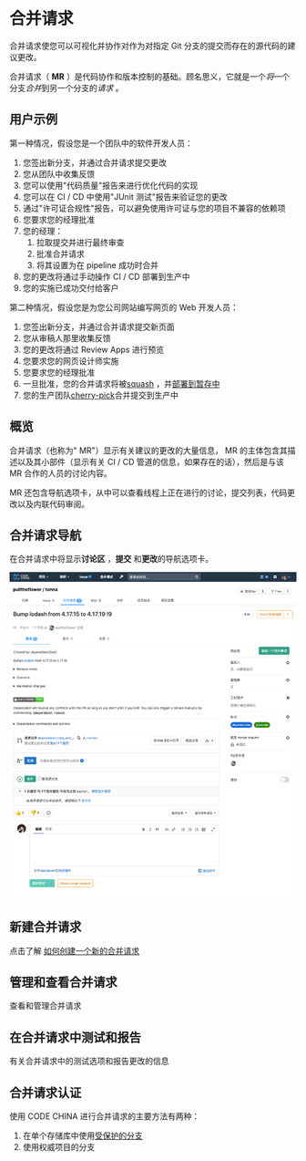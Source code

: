 # 合并请求[](#merge-request "Permalink")

合并请求使您可以可视化并协作对作为对指定 Git 分支的提交而存在的源代码的建议更改。

合并请求（ **MR** ）是代码协作和版本控制的基础。顾名思义，它就是一个*将*一个分支*合并*到另一个分支的*请求* 。

## 用户示例[](#use-cases "Permalink")

第一种情况，假设您是一个团队中的软件开发人员：

1.  您签出新分支，并通过合并请求提交更改
2.  您从团队中收集反馈
3.  您可以使用"代码质量"报告来进行优化代码的实现
4.  您可以在 CI / CD 中使用"JUnit 测试"报告来验证您的更改
5.  通过"许可证合规性"报告，可以避免使用许可证与您的项目不兼容的依赖项
6.  您要求您的经理批准
7.  您的经理：
    1.  拉取提交并进行最终审查
    2.  批准合并请求
    3.  将其设置为在 pipeline 成功时合并
8.  您的更改将通过手动操作 CI / CD 部署到生产中
9.  您的实施已成功交付给客户

第二种情况，假设您是为您公司网站编写网页的 Web 开发人员：

1.  您签出新分支，并通过合并请求提交新页面
2.  您从审稿人那里收集反馈
3.  您的更改将通过 Review Apps 进行预览
4.  您要求您的网页设计师实施
5.  您要求您的经理批准
6.  一旦批准，您的合并请求将被[squash](/docs/user/project/merge-request/squash) ，并[部署到暂存中](https://about.gitlab.com/blog/2016/08/26/ci-deployment-and-environments/)
7.  您的生产团队[cherry-pick](/docs/user/project/merge-request/cherry-pick)合并提交到生产中

## 概览[](#overview "Permalink")

合并请求（也称为" MR"）显示有关建议的更改的大量信息， MR 的主体包含其描述以及其小部件（显示有关 CI / CD 管道的信息，如果存在的话），然后是与该 MR 合作的人员的讨论内容。

MR 还包含导航选项卡，从中可以查看线程上正在进行的讨论，提交列表，代码更改以及内联代码审阅。

## 合并请求导航[](#merge-request-navigation-tabs-at-the-top "Permalink")

在合并请求中将显示**讨论区** ，**提交** 和**更改**的导航选项卡。

[![Merge request tab positions](/docs/img/merge_request_tab_position_v12_6.png)](/docs/img/merge_request_tab_position_v12_6.png)

## 新建合并请求[](#creating-merge-requests "Permalink")

点击了解 [如何创建一个新的合并请求](/docs/user/project/merge-request/create-merge-request)

## 管理和查看合并请求[](#reviewing-and-managing-merge-requests "Permalink")

查看和管理合并请求

## 在合并请求中测试和报告[](#testing-and-reports-in-merge-requests "Permalink")

有关合并请求中的测试选项和报告更改的信息

## 合并请求认证[](#authorization-for-merge-requests "Permalink")

使用 CODE CHINA 进行合并请求的主要方法有两种：

1.  在单个存储库中使用[受保护的分支](/docs/user/project/protected-branch)
2.  使用权威项目的分支